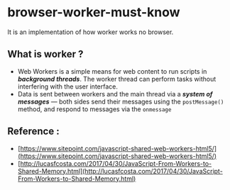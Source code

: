 # browser-worker-must-know

It is an implementation of how worker works no browser. 

## What is worker ?
 - Web Workers is a simple means for web content to run scripts in __*background threads*__. The worker thread can perform tasks without interfering with the user interface. 
 - Data is sent between workers and the main thread via a __*system of messages*__ — both sides send their messages using the `postMessage()` method, and respond to messages via the `onmessage`


 ## 



 ## Reference :
  - [https://www.sitepoint.com/javascript-shared-web-workers-html5/](https://www.sitepoint.com/javascript-shared-web-workers-html5/)
   - [http://lucasfcosta.com/2017/04/30/JavaScript-From-Workers-to-Shared-Memory.html](http://lucasfcosta.com/2017/04/30/JavaScript-From-Workers-to-Shared-Memory.html)

